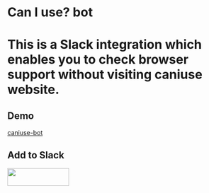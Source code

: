 Can I use? bot
==========
This is a Slack integration which enables you to check browser support without visiting caniuse website.
==========

Demo
--------
[caniuse-bot](http://www.caniuse-bot.com/)

Add to Slack
--------
<a href="https://slack.com/oauth/authorize?scope=incoming-webhook,bot&client_id=39170978977.46522048998&redirect_uri=https%3a%2f%2fslack.botframework.com%2fHome%2fauth&state=can-i-use-bot"><img height="40" width="139" src="https://platform.slack-edge.com/img/add_to_slack.png" srcset="https://platform.slack-edge.com/img/add_to_slack.png 1x, https://platform.slack-edge.com/img/add_to_slack@2x.png 2x"></a>